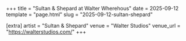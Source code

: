 +++
title = "Sultan & Shepard at Walter Wherehous"
date = 2025-09-12
template = "page.html"
slug = "2025-09-12-sultan-shepard"

[extra]
artist = "Sultan & Shepard"
venue = "Walter Studios"
venue_url = "https://walterstudios.com/"
+++
